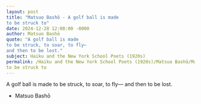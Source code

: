 ```yaml
---
layout: post
title: "Matsuo Bashō - A golf ball is made
to be struck to"
date: 2024-12-28 12:00:00 -0000
author: Matsuo Bashō
quote: "A golf ball is made
to be struck, to soar, to fly—
and then to be lost."
subject: Haiku and the New York School Poets (1920s)
permalink: /Haiku and the New York School Poets (1920s)/Matsuo Bashō/Matsuo Bashō - A golf ball is made
to be struck to
---
```


A golf ball is made
to be struck, to soar, to fly—
and then to be lost.

- Matsuo Bashō
